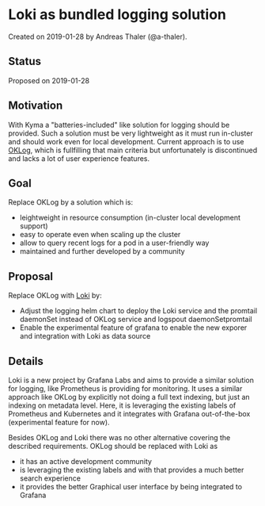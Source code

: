 # Loki as bundled logging solution

Created on 2019-01-28 by Andreas Thaler (@a-thaler).

## Status

Proposed on 2019-01-28

## Motivation
With Kyma a "batteries-included" like solution for logging should be provided. Such a solution must be very lightweight as it must run in-cluster and should work even for local development. Current approach is to use [OKLog](https://github.com/oklog/oklog), which is fullfilling that main criteria but unfortunately is discontinued and lacks a lot of user experience features.

## Goal
Replace OKLog by a solution which is:
- leightweight in resource consumption (in-cluster local development support)
- easy to operate even when scaling up the cluster
- allow to query recent logs for a pod in a user-friendly way
- maintained and further developed by a community

## Proposal
Replace OKLog with [Loki](https://github.com/grafana/loki) by:
- Adjust the logging helm chart to deploy the Loki service and the promtail daemonSet instead of OKLog service and logspout daemonSetpromtail
- Enable the experimental feature of grafana to enable the new exporer and integration with Loki as data source

## Details
Loki is a new project by Grafana Labs and aims to provide a similar solution for logging, like Prometheus is providing for monitoring.
It uses a similar approach like OKLog by explicitly not doing a full text indexing, but just an indexing on metadata level. Here, it is leveraging the existing labels of Prometheus and Kubernetes and it integrates with Grafana out-of-the-box (experimental feature for now).

Besides OKLog and Loki there was no other alternative covering the described requirements.
OKLog should be replaced with Loki as
- it has an active development community
- is leveraging the existing labels and with that provides a much better search experience
- it provides the better Graphical user interface by being integrated to Grafana

